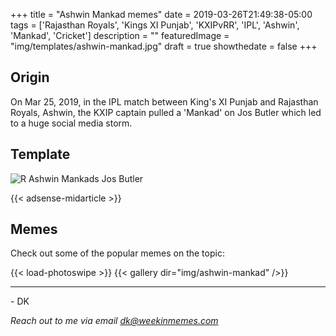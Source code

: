 +++
title = "Ashwin Mankad memes"
date = 2019-03-26T21:49:38-05:00
tags = ['Rajasthan Royals', 'Kings XI Punjab', 'KXIPvRR', 'IPL', 'Ashwin', 'Mankad', 'Cricket']
description = ""
featuredImage = "img/templates/ashwin-mankad.jpg"
draft = true
showthedate = false
+++

## Origin

On Mar 25, 2019, in the IPL match between King's XI Punjab and Rajasthan Royals, Ashwin, the KXIP captain pulled a 'Mankad' on Jos Butler which led to a huge social media storm.
<!--more-->


## Template

![R Ashwin Mankads Jos Butler](img/templates/ashwin-mankad.jpg)

{{< adsense-midarticle >}}

## Memes

Check out some of the popular memes on the topic:

{{< load-photoswipe >}}
{{< gallery dir="img/ashwin-mankad" />}}

---
\- DK

*Reach out to me via email dk@weekinmemes.com*